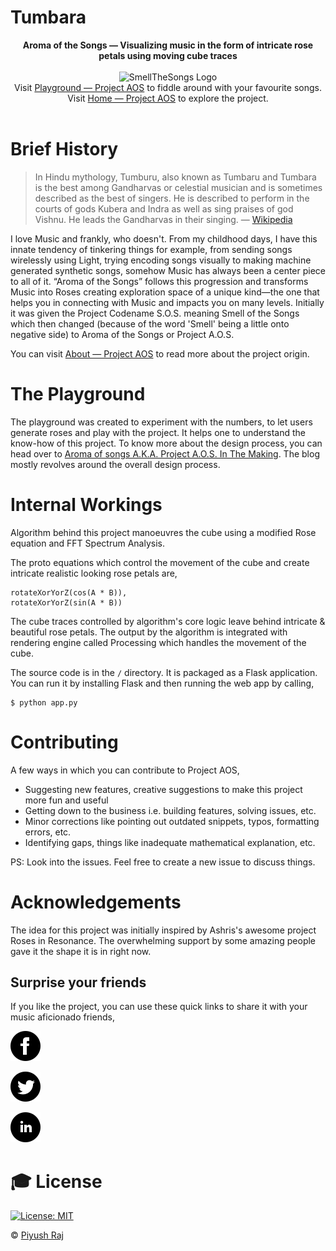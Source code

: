# Tumbara

<p align="center">
<b>Aroma of the Songs — Visualizing music in the form of intricate rose petals using moving cube traces</b><br><br>
  <img alt="SmellTheSongs Logo" src="https://upload.wikimedia.org/wikipedia/commons/thumb/3/30/Tumbara.jpg/330px-Tumbara.jpg" width="400"><br>
  Visit <a href="https://lab.aroma.ofthesongs.com/">Playground &mdash; Project AOS</a> to fiddle around with your favourite songs.<br>
  Visit <a href="https://aroma.ofthesongs.com/">Home &mdash; Project AOS</a> to explore the project.<br><br>
</p>

# Brief History

> In Hindu mythology, Tumburu, also known as Tumbaru and Tumbara is the best among Gandharvas or celestial musician and is sometimes described as the best of singers. He is described to perform in the courts of gods Kubera and Indra as well as sing praises of god Vishnu. He leads the Gandharvas in their singing. — [Wikipedia](https://en.wikipedia.org/wiki/Tumburu)

I love Music and frankly, who doesn't. From my childhood days, I have this innate tendency of tinkering things for example, from sending songs wirelessly using Light, trying encoding songs visually to making machine generated synthetic songs, somehow Music has always been a center piece to all of it. “Aroma of the Songs” follows this progression and transforms Music into Roses creating exploration space of a unique kind—the one that helps you in connecting with Music and impacts you on many levels. Initially it was given the Project Codename S.O.S. meaning Smell of the Songs which then changed (because of the word 'Smell' being a little onto negative side) to Aroma of the Songs or Project A.O.S.

You can visit [About &mdash; Project AOS](https://aroma.ofthesongs.com/about/) to read more about the project origin.

# The Playground

The playground was created to experiment with the numbers, to let users generate roses and play with the project. It helps one to understand the know-how of this project. To know more about the design process, you can head over to [Aroma of songs A.K.A. Project A.O.S. In The Making](https://blog.0x48piraj.com/aroma-of-songs-aka-project-aos-in-the-making/). The blog mostly revolves around the overall design process.

# Internal Workings

Algorithm behind this project manoeuvres the cube using a modified Rose equation and FFT Spectrum Analysis.

The proto equations which control the movement of the cube and create intricate realistic looking rose petals are,

```
rotateXorYorZ(cos(A * B)),
rotateXorYorZ(sin(A * B))
```

The cube traces controlled by algorithm's core logic leave behind intricate & beautiful rose petals. The output by the algorithm is integrated with rendering engine called Processing which handles the movement of the cube.

The source code is in the `/` directory. It is packaged as a Flask application. You can run it by installing Flask and then running the web app by calling,

```
$ python app.py
```

# Contributing

A few ways in which you can contribute to Project AOS,

- Suggesting new features, creative suggestions to make this project more fun and useful
- Getting down to the business i.e. building features, solving issues, etc.
- Minor corrections like pointing out outdated snippets, typos, formatting errors, etc.
- Identifying gaps, things like inadequate mathematical explanation, etc.

PS: Look into the issues. Feel free to create a new issue to discuss things.

# Acknowledgements

The idea for this project was initially inspired by Ashris's awesome project Roses in Resonance. The overwhelming support by some amazing people gave it the shape it is in right now.

## Surprise your friends

If you like the project, you can use these quick links to share it with your music aficionado friends,

[![Facebook](static/img/socials/facebook-logo.svg)](https://www.facebook.com/dialog/share?app_id=536779657179021&display=page&href=https%3A%2F%2Faroma.ofthesongs.com&quote=Aroma%20of%20the%20Songs%20visualizes%20songs%20in%20the%20form%20of%20intricate%20rose%20petals%20using%20moving%20cube%20traces%20using%20fancy%20mathematical%20equations!)

[![Twitter](static/img/socials/twitter-logo.svg)](https://twitter.com/intent/tweet?url=https://aroma.ofthesongs.com&text=Aroma%20of%20the%20Songs%20visualizes%20songs%20in%20the%20form%20of%20intricate%20rose%20petals%20using%20moving%20cube%20traces%20using%20fancy%20mathematical%20equations!%20Check%20out%20Project%20AOS!&hashtags=generativeArt,CreativeCoding,Art)

[![LinkedIn](static/img/socials/linkedin-logo.svg)](https://www.linkedin.com/sharing/share-offsite/?url=https%3A%2F%2Faroma.ofthesongs.com)

# 🎓 License

[![License: MIT](https://img.shields.io/badge/License-MIT-purple.svg)](LICENSE)

&copy; [Piyush Raj](https://0x48piraj.com)